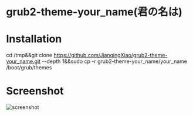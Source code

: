 # grub2-theme-your_name(君の名は)

# Installation
cd /tmp&&git clone https://github.com/JianqingXiao/grub2-theme-your_name.git --depth 1&&sudo cp -r grub2-theme-your_name/your_name /boot/grub/themes

# Screenshot
![screenshot](https://images5.alphacoders.com/744/744908.jpg)
